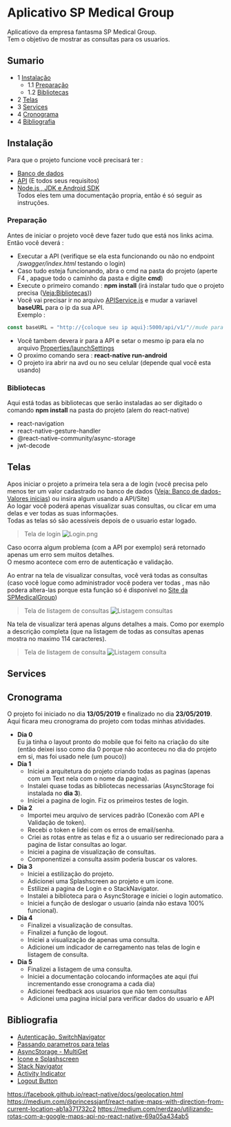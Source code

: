 # Aplicativo SP Medical Group  
Aplicatiovo da empresa fantasma SP Medical Group.  
Tem o objetivo de mostrar as consultas para os usuarios.  
## Sumario  

- 1 [Instalação](#Instalação)  
    - 1.1 [Preparação](#Preparação)  
    - 1.2 [Bibliotecas](#Bibliotecas)  
- 2 [Telas](#Telas)  
- 3 [Services](#Services)  
- 4 [Cronograma](#Cronograma)  
- 4 [Bibliografia](#Bibliografia)  

## Instalação  
Para que o projeto funcione você precisará ter :  
 - [Banco de dados](https://github.com/Chingling152/SQL-SPMedgroup)  
 - [API](https://github.com/Chingling152/WebApi-SPMedGroup) (E todos seus requisitos)  
 - [Node.js , JDK e Android SDK](https://gist.github.com/Chingling152/dc3e7dc6cd784636649a43e9fcaeb060)  
 Todos eles tem uma documentação propria, então é só seguir as instruções.  
 
### Preparação  
Antes de iniciar o projeto você deve fazer tudo que está nos links acima. Então você deverá :  
- Executar a API (verifique se ela esta funcionando ou não no endpoint */swagger/index.html* testando o login)  
- Caso tudo esteja funcionando, abra o cmd na pasta do projeto (aperte F4 , apague todo o caminho da pasta e digite **cmd**)  
- Execute o primeiro comando : **npm install** (irá instalar tudo que o projeto precisa ([Veja:Bibliotecas](#Bibliotecas)))
- Você vai precisar ir no arquivo [APIService.js](https://github.com/Chingling152/ReactNative-SpMedicalGroup/blob/master/src/services/apiServices.js) e mudar a variavel **baseURL** para o ip da sua API.  
Exemplo :
```javascript
const baseURL = "http://{coloque seu ip aqui}:5000/api/v1/"//mude para o seu ip aqui
```
- Você tambem devera ir para a API e setar o mesmo ip para ela no arquivo [Properties/launchSettings](https://github.com/Chingling152/WebApi-SPMedGroup/blob/master/Senai.WebApi.SpMedGroup/Properties/launchSettings.json)
- O proximo comando sera : **react-native run-android**  
- O projeto ira abrir na avd ou no seu celular (depende qual você esta usando)  

### Bibliotecas  
Aqui está todas as bibliotecas que serão instaladas ao ser digitado o comando **npm install** na pasta do projeto (alem do react-native)  

- react-navigation  
- react-native-gesture-handler  
- \@react-native-community/async-storage  
- jwt-decode  

## Telas
Apos iniciar o projeto a primeira tela sera a de login (você precisa pelo menos ter um valor cadastrado no banco de dados ([Veja: Banco de dados- Valores inicias](https://github.com/Chingling152/SQL-SPMedGroup/blob/master/Essenciais/5-Valores_iniciais.sql)) ou insira algum usando a API/Site)  
Ao logar você poderá apenas visualizar suas consultas, ou clicar em uma delas e ver todas as suas informações.  
Todas as telas só são acessiveis depois de o usuario estar logado.  

> Tela de login
![Login.png](https://trello-attachments.s3.amazonaws.com/5cd94e84ab55b2087ea1c77b/1080x1920/fa9777b3dbad89e9806dccc8ffe95c22/tela_login.png)
>

Caso ocorra algum problema (com a API por exemplo) será retornado apenas um erro sem muitos detalhes.  
O mesmo acontece com erro de autenticação e validação.  

Ao entrar na tela de visualizar consultas, você verá todas as consultas (caso você logue como administrador você podera ver todas , mas não podera altera-las porque esta função só é disponivel no [Site da SPMedicalGroup](https://github.com/Chingling152/React-SpMedGroup))

> Tela de listagem de consultas
![Listagem consultas](https://trello-attachments.s3.amazonaws.com/5cd94e84ab55b2087ea1c77b/1080x1920/571e7501d37fe1e2646bea3aeadf0a38/Screenshot_1558127194.png)
>

Na tela de visualizar terá apenas alguns detalhes a mais. Como por exemplo a descrição completa (que na listagem de todas as consultas apenas mostra no maximo 114 caracteres).  

> Tela de listagem de consulta
![Listagem consulta](https://trello-attachments.s3.amazonaws.com/5cd94e84ab55b2087ea1c77b/1080x1920/f982fbbf07f75bf519a21f642ff0f719/Screenshot_1558128253.png)
>

## Services

## Cronograma

O projeto foi iniciado no dia **13/05/2019** e finalizado no dia **23/05/2019**.  
Aqui ficara meu cronograma do projeto com todas minhas atividades.  

- **Dia 0**  
Eu ja tinha o layout pronto do mobile que foi feito na criação do site (então deixei isso como dia 0 porque não aconteceu no dia do projeto em si, mas foi usado nele (um pouco))
- **Dia 1**  
	- Iniciei a arquitetura do projeto criando todas as paginas (apenas com um Text nela com o nome da pagina).  
	- Instalei quase todas as bibliotecas necessarias (AsyncStorage foi instalada no **dia 3**).  
	- Iniciei a pagina de login. Fiz os primeiros testes de login.  
- **Dia 2**  
	- Importei meu arquivo de services padrão (Conexão com API e Validação de token).  
	- Recebi o token e lidei com os erros de email/senha.  
	- Criei as rotas entre as telas e fiz a o usuario ser redirecionado para a pagina de listar consultas ao logar.  
	- Iniciei a pagina de visualização de consultas.  
	- Componentizei a consulta assim poderia buscar os valores.  
- **Dia 3**  
	- Iniciei a estilização do projeto.  
	- Adicionei uma Splashscreen ao projeto e um icone.  
	- Estilizei a pagina de Login e  o StackNavigator.  
	- Instalei a biblioteca para o AsyncStorage e iniciei o login automatico.  
	- Iniciei a função de deslogar o usuario (ainda não estava 100% funcional).  
- **Dia 4**  
	- Finalizei a visualização de consultas. 
	- Finalizei a função de logout.  
	- Iniciei a visualização de apenas uma consulta.  
	- Adicionei um indicador de carregamento nas telas de login e listagem de consulta.  
- **Dia 5**  
	- Finalizei a listagem de uma consulta.  
	- Iniciei a documentação colocando informações ate aqui (fui incrementando esse cronograma a cada dia)  
	- Adicionei feedback aos usuarios que não tem consultas
	- Adicionei uma pagina inicial para verificar dados do usuario e API  


## Bibliografia  
- [Autenticação, SwitchNavigator](https://github.com/senai-desenvolvimento/1s2019-t2-sprint-5-mobile)
- [Passando parametros para telas](https://reactnavigation.org/docs/en/params.html)  
- [AsyncStorage - MultiGet](https://facebook.github.io/react-native/docs/asyncstorage#multiget)  
- [Icone e Splashscreen](https://www.youtube.com/watch?v=3Gf9yb53bJM)  
- [Stack Navigator](https://reactnavigation.org/docs/en/stack-navigator.html#navigationoptions-used-by-stacknavigator)  
- [Activity Indicator](https://facebook.github.io/react-native/docs/activityindicator)  
- [Logout Button](https://www.youtube.com/watch?v=Aj5QN7q3xdI)  

https://facebook.github.io/react-native/docs/geolocation.html
https://medium.com/@princessjanf/react-native-maps-with-direction-from-current-location-ab1a371732c2
https://medium.com/nerdzao/utilizando-rotas-com-a-google-maps-api-no-react-native-69a05a434ab5
